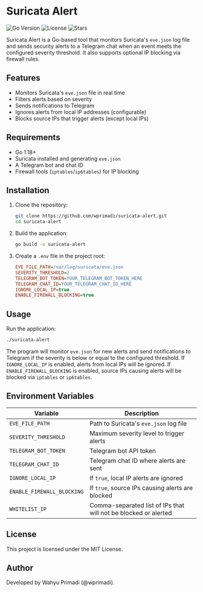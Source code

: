 # Suricata Alert

![Go Version](https://img.shields.io/github/go-mod/go-version/wprimadi/suricata-alert)
![License](https://img.shields.io/github/license/wprimadi/suricata-alert)
![Stars](https://img.shields.io/github/stars/wprimadi/suricata-alert?style=social)

Suricata Alert is a Go-based tool that monitors Suricata's `eve.json` log file and sends security alerts to a Telegram chat when an event meets the configured severity threshold. It also supports optional IP blocking via firewall rules.

## Features
- Monitors Suricata's `eve.json` file in real time
- Filters alerts based on severity
- Sends notifications to Telegram
- Ignores alerts from local IP addresses (configurable)
- Blocks source IPs that trigger alerts (except local IPs)

## Requirements
- Go 1.18+
- Suricata installed and generating `eve.json`
- A Telegram bot and chat ID
- Firewall tools (`iptables`/`ip6tables`) for IP blocking

## Installation

1. Clone the repository:
   ```sh
   git clone https://github.com/wprimadi/suricata-alert.git
   cd suricata-alert
   ```
2. Build the application:
   ```sh
   go build -o suricata-alert
   ```
3. Create a `.env` file in the project root:
   ```ini
   EVE_FILE_PATH=/var/log/suricata/eve.json
   SEVERITY_THRESHOLD=2
   TELEGRAM_BOT_TOKEN=YOUR_TELEGRAM_BOT_TOKEN_HERE
   TELEGRAM_CHAT_ID=YOUR_TELEGRAM_CHAT_ID_HERE
   IGNORE_LOCAL_IP=true
   ENABLE_FIREWALL_BLOCKING=true
   ```

## Usage

Run the application:
```sh
./suricata-alert
```
The program will monitor `eve.json` for new alerts and send notifications to Telegram if the severity is below or equal to the configured threshold. If `IGNORE_LOCAL_IP` is enabled, alerts from local IPs will be ignored. If `ENABLE_FIREWALL_BLOCKING` is enabled, source IPs causing alerts will be blocked via `iptables` or `ip6tables`.

## Environment Variables
| Variable                 | Description                                          |
|--------------------------|------------------------------------------------------|
| `EVE_FILE_PATH`         | Path to Suricata's `eve.json` log file              |
| `SEVERITY_THRESHOLD`    | Maximum severity level to trigger alerts            |
| `TELEGRAM_BOT_TOKEN`    | Telegram bot API token                              |
| `TELEGRAM_CHAT_ID`      | Telegram chat ID where alerts are sent              |
| `IGNORE_LOCAL_IP`       | If `true`, local IP alerts are ignored              |
| `ENABLE_FIREWALL_BLOCKING` | If `true`, source IPs causing alerts are blocked  |
| `WHITELIST_IP`     | Comma-separated list of IPs that will not be blocked or alerted |

## License
This project is licensed under the MIT License.

## Author
Developed by Wahyu Primadi (@wprimadi).
